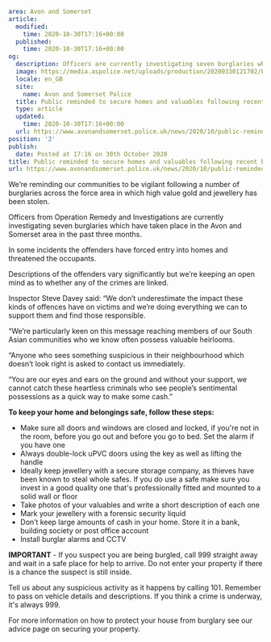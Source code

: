```yaml
area: Avon and Somerset
article:
  modified:
    time: 2020-10-30T17:16+00:00
  published:
    time: 2020-10-30T17:16+00:00
og:
  description: Officers are currently investigating seven burglaries which have taken place in the Avon and Somerset area in the past three months.
  image: https://media.aspolice.net/uploads/production/20200330121702/P00351-ASP-Trinity-Road-81-Hats-on-car-dashboard-4_web-scaled.jpg
  locale: en_GB
  site:
    name: Avon and Somerset Police
  title: Public reminded to secure homes and valuables following recent burglaries | Avon and Somerset Police
  type: article
  updated:
    time: 2020-10-30T17:16+00:00
  url: https://www.avonandsomerset.police.uk/news/2020/10/public-reminded-to-secure-homes-and-valuables-following-recent-burglaries/
position: '2'
publish:
  date: Posted at 17:16 on 30th October 2020
title: Public reminded to secure homes and valuables following recent burglaries | Avon and Somerset Police
url: https://www.avonandsomerset.police.uk/news/2020/10/public-reminded-to-secure-homes-and-valuables-following-recent-burglaries/
```

We’re reminding our communities to be vigilant following a number of burglaries across the force area in which high value gold and jewellery has been stolen.

Officers from Operation Remedy and Investigations are currently investigating seven burglaries which have taken place in the Avon and Somerset area in the past three months.

In some incidents the offenders have forced entry into homes and threatened the occupants.

Descriptions of the offenders vary significantly but we’re keeping an open mind as to whether any of the crimes are linked.

Inspector Steve Davey said: “We don’t underestimate the impact these kinds of offences have on victims and we’re doing everything we can to support them and find those responsible.

“We’re particularly keen on this message reaching members of our South Asian communities who we know often possess valuable heirlooms.

“Anyone who sees something suspicious in their neighbourhood which doesn’t look right is asked to contact us immediately.

“You are our eyes and ears on the ground and without your support, we cannot catch these heartless criminals who see people’s sentimental possessions as a quick way to make some cash.”

**To keep your home and belongings safe, follow these steps:**

- Make sure all doors and windows are closed and locked, if you're not in the room, before you go out and before you go to bed. Set the alarm if you have one
- Always double-lock uPVC doors using the key as well as lifting the handle
- Ideally keep jewellery with a secure storage company, as thieves have been known to steal whole safes. If you do use a safe make sure you invest in a good quality one that's professionally fitted and mounted to a solid wall or floor
- Take photos of your valuables and write a short description of each one
- Mark your jewellery with a forensic security liquid
- Don’t keep large amounts of cash in your home. Store it in a bank, building society or post office account
- Install burglar alarms and CCTV

**IMPORTANT** - If you suspect you are being burgled, call 999 straight away and wait in a safe place for help to arrive. Do not enter your property if there is a chance the suspect is still inside.

Tell us about any suspicious activity as it happens by calling 101. Remember to pass on vehicle details and descriptions. If you think a crime is underway, it's always 999.

For more information on how to protect your house from burglary see our advice page on securing your property.

